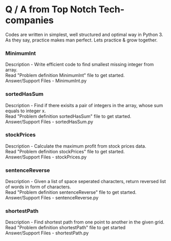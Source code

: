 # Q / A from Top Notch Tech-companies
Codes are written in simplest, well structured and optimal way in Python 3.</br>
As they say, practice makes man perfect. Lets practice & grow together.

### MinimumInt
Description - Write efficient code to find smallest missing integer from array.</br>
Read "Problem definition MinimumInt" file to get started.</br>
Answer/Support Files - MinimumInt.py

### sortedHasSum
Description - Find if there exisits a pair of integers in the array, whose sum equals to integer x.</br>
Read "Problem definition sortedHasSum" file to get started.</br>
Answer/Support Files - sortedHasSum.py

### stockPrices
Description - Calculate the maximum profit from stock prices data.</br>
Read "Problem definition stockPrices" file to get started.</br>
Answer/Support Files - stockPrices.py

### sentenceReverse
Description - Given a list of space seperated characters, return reversed list of words in form of characters.<br>
Read "Problem definition sentenceReverse" file to get started.</br>
Answer/Support Files - sentenceReverse.py

### shortestPath
Description - Find shortest path from one point to another in the given grid.<br>
Read "Problem definition shortestPath" file to get started</br>
Answer/Support Files - shortestPath.py
